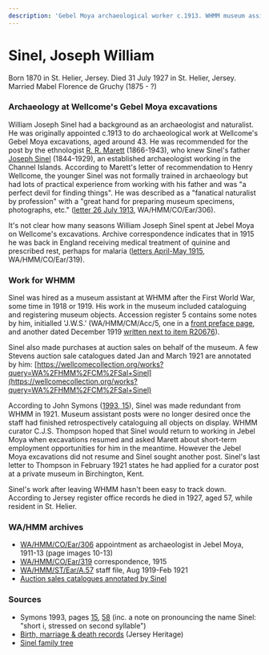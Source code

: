 ```yaml
---
description: 'Gebel Moya archaeological worker c.1913. WHMM museum assistant, c.1919-1921'
---
```


# Sinel, Joseph William

Born 1870 in St. Helier, Jersey. Died 31 July 1927 in St. Helier, Jersey. Married Mabel Florence de Gruchy \(1875 - ?\)

### Archaeology at Wellcome's Gebel Moya excavations

William Joseph Sinel had a background as an archaeologist and naturalist. He was originally appointed c.1913 to do archaeological work at Wellcome's Gebel Moya excavations, aged around 43. He was recommended for the post by the ethnologist [R. R. Marett](https://en.wikipedia.org/wiki/Robert_Ranulph_Marett) \(1866-1943\), who knew Sinel's father [Joseph Sinel](https://www.theislandwiki.org/index.php/Joseph_Sinel) \(1844-1929\), an established archaeologist working in the Channel Islands. According to Marett's letter of recommendation to Henry Wellcome, the younger Sinel was not formally trained in archaeology but had lots of practical experience from working with his father and was "a perfect devil for finding things". He was described as a "fanatical naturalist by profession" with a "great hand for preparing museum specimens, photographs, etc." \([letter 26 July 1913](https://wellcomecollection.org/works/ageemm2a/items?canvas=12), WA/HMM/CO/Ear/306\).

It's not clear how many seasons William Joseph Sinel spent at Jebel Moya on Wellcome's excavations. Archive correspondence indicates that in 1915 he was back in England receiving medical treatment of quinine and prescribed rest, perhaps for malaria \([letters April-May 1915](https://wellcomecollection.org/works/kky7r3n3/items?canvas=2), WA/HMM/CO/Ear/319\).

### Work for WHMM

Sinel was hired as a museum assistant at WHMM after the First World War, some time in 1918 or 1919. His work in the museum included cataloguing and registering museum objects. Accession register 5 contains some notes by him, initialled 'J.W.S.' \(WA/HMM/CM/Acc/5, one in a [front preface page](https://wellcomecollection.org/works/erajw9zz/items?canvas=5), and another dated December 1919 [written next to item R20676](https://wellcomecollection.org/works/erajw9zz/items?canvas=246)\).

Sinel also made purchases at auction sales on behalf of the museum. A few Stevens auction sale catalogues dated Jan and March 1921 are annotated by him: [https://wellcomecollection.org/works?query=WA%2FHMM%2FCM%2FSal+Sinel](https://wellcomecollection.org/works?query=WA%2FHMM%2FCM%2FSal+Sinel)  
  
According to John Symons \([1993, 15](https://archive.org/details/Symons1993/page/n19/mode/1up)\), Sinel was made redundant from WHMM in 1921. Museum assistant posts were no longer desired once the staff had finished retrospectively cataloguing all objects on display. WHMM curator C.J.S. Thompson hoped that Sinel would return to working in Jebel Moya when excavations resumed and asked Marett about short-term employment opportunities for him in the meantime. However the Jebel Moya excavations did not resume and Sinel sought another post. Sinel's last letter to Thompson in February 1921 states he had applied for a curator post at a private museum in Birchington, Kent.

Sinel's work after leaving WHMM hasn't been easy to track down. According to Jersey register office records he died in 1927, aged 57, while resident in St. Helier.

### WA/HMM archives

* [WA/HMM/CO/Ear/306](https://wellcomecollection.org/works/ageemm2a) appointment as archaeologist in Jebel Moya, 1911-13 \(page images 10-13\)
* [WA/HMM/CO/Ear/319](https://wellcomecollection.org/works/kky7r3n3)  correspondence, 1915
* [WA/HMM/ST/Ear/A.57](https://wellcomecollection.org/works/tcydx7df)  staff file, Aug 1919-Feb 1921
* [Auction sales catalogues annotated by Sinel](https://wellcomecollection.org/works?query=WA%2FHMM%2FCM%2FSal+Sinel)

### Sources

* Symons 1993, pages [15](https://archive.org/details/Symons1993/page/n19/mode/1up), [58](https://archive.org/details/Symons1993/page/n62/mode/1up) \(inc. a note on pronouncing the name Sinel: "short i, stressed on second syllable"\)
* [Birth, marriage & death records](https://catalogue.jerseyheritage.org/collection/Keywords/archive/content.person.name/Sinel,%20Joseph%20William/) \(Jersey Heritage\)
* [Sinel family tree](https://www.theislandwiki.org/index.php/Descendants_of_Jean_Sinel)



